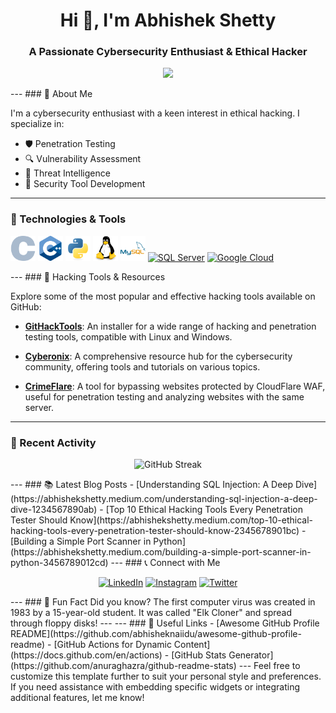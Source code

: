 <h1 align="center">Hi 👋, I'm Abhishek Shetty</h1>
<h3 align="center">A Passionate Cybersecurity Enthusiast & Ethical Hacker</h3>

<p align="center">
  <img src=https://tse2.mm.bing.net/th/id/OIP.KRbQOh0uvK1IFJG-tKa4lQHaEK?r=0&rs=1&pid=ImgDetMain&o=7&rm=3/>
</p>
---
### 🔐 About Me

I'm a cybersecurity enthusiast with a keen interest in ethical hacking. I specialize in:

- 🛡️ Penetration Testing
- 🔍 Vulnerability Assessment
- 🧠 Threat Intelligence
- 🧰 Security Tool Development
---
### 🧰 Technologies & Tools

<p align="left">
  <a href="https://www.cprogramming.com/" target="_blank"><img src="https://raw.githubusercontent.com/devicons/devicon/master/icons/c/c-original.svg" alt="C" width="40" height="40"/></a>
  <a href="https://www.w3schools.com/cpp/" target="_blank"><img src="https://raw.githubusercontent.com/devicons/devicon/master/icons/cplusplus/cplusplus-original.svg" alt="C++" width="40" height="40"/></a>
  <a href="https://www.python.org" target="_blank"><img src="https://raw.githubusercontent.com/devicons/devicon/master/icons/python/python-original.svg" alt="Python" width="40" height="40"/></a>
  <a href="https://www.linux.org/" target="_blank"><img src="https://raw.githubusercontent.com/devicons/devicon/master/icons/linux/linux-original.svg" alt="Linux" width="40" height="40"/></a>
  <a href="https://www.mysql.com/" target="_blank"><img src="https://raw.githubusercontent.com/devicons/devicon/master/icons/mysql/mysql-original-wordmark.svg" alt="MySQL" width="40" height="40"/></a>
  <a href="https://www.microsoft.com/en-us/sql-server" target="_blank"><img src="https://www.svgrepo.com/show/303229/microsoft-sql-server-logo.svg" alt="SQL Server" width="40" height="40"/></a>
  <a href="https://cloud.google.com" target="_blank"><img src="https://www.vectorlogo.zone/logos/google_cloud/google_cloud-icon.svg" alt="Google Cloud" width="40" height="40"/></a>
</p>
---
### 🧪 Hacking Tools & Resources

Explore some of the most popular and effective hacking tools available on GitHub:

- **[GitHackTools](https://github.com/pretech86/githacktools)**: An installer for a wide range of hacking and penetration testing tools, compatible with Linux and Windows.

- **[Cyberonix](https://github.com/TeamDefronix/Cyberonix)**: A comprehensive resource hub for the cybersecurity community, offering tools and tutorials on various topics.

- **[CrimeFlare](https://github.com/zidansec/CloudPeler)**: A tool for bypassing websites protected by CloudFlare WAF, useful for penetration testing and analyzing websites with the same server.
---
### 🎯 Recent Activity

<p align="center">
  <img src="https://github-readme-streak-stats.herokuapp.com/?user=abhishekshetty&theme=radical" alt="GitHub Streak"/>
</p>
---
### 📚 Latest Blog Posts
<!-- BLOG-POST-LIST:START -->
- [Understanding SQL Injection: A Deep Dive](https://abhishekshetty.medium.com/understanding-sql-injection-a-deep-dive-1234567890ab)
- [Top 10 Ethical Hacking Tools Every Penetration Tester Should Know](https://abhishekshetty.medium.com/top-10-ethical-hacking-tools-every-penetration-tester-should-know-2345678901bc)
- [Building a Simple Port Scanner in Python](https://abhishekshetty.medium.com/building-a-simple-port-scanner-in-python-3456789012cd)
<!-- BLOG-POST-LIST:END -->
---
### 📞 Connect with Me
<p align="center">
  <a href="https://linkedin.com/in/abhishekshetty" target="_blank"><img src="https://raw.githubusercontent.com/rahuldkjain/github-profile-readme-generator/master/src/images/icons/Social/linked-in-alt.svg" alt="LinkedIn" height="30" width="40"/></a>
  <a href="https://instagram.com/abhishekshetty_7" target="_blank"><img src="https://raw.githubusercontent.com/rahuldkjain/github-profile-readme-generator/master/src/images/icons/Social/instagram.svg" alt="Instagram" height="30" width="40"/></a>
  <a href="https://twitter.com/abhishekshetty" target="_blank"><img src="https://raw.githubusercontent.com/rahuldkjain/github-profile-readme-generator/master/src/images/icons/Social/twitter.svg" alt="Twitter" height="30" width="40"/></a>
</p>
---
### 🧠 Fun Fact
Did you know? The first computer virus was created in 1983 by a 15-year-old student. It was called "Elk Cloner" and spread through floppy disks!
---
---
### 🔗 Useful Links
- [Awesome GitHub Profile README](https://github.com/abhisheknaiidu/awesome-github-profile-readme)
- [GitHub Actions for Dynamic Content](https://docs.github.com/en/actions)
- [GitHub Stats Generator](https://github.com/anuraghazra/github-readme-stats)
---
Feel free to customize this template further to suit your personal style and preferences. If you need assistance with embedding specific widgets or integrating additional features, let me know!


